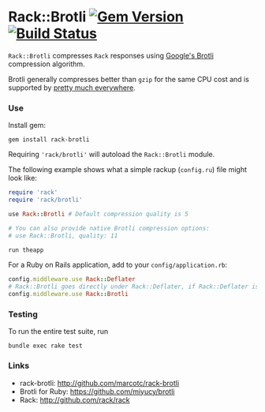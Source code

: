 # Rack::Brotli [![Gem Version](https://badge.fury.io/rb/rack-brotli.svg)](https://badge.fury.io/rb/rack-brotli) [![Build Status](https://github.com/marcotc/rack-brotli/actions/workflows/test.yml/badge.svg)](https://github.com/marcotc/rack-brotli/actions/workflows/test.yml)

`Rack::Brotli` compresses `Rack` responses using [Google's Brotli](https://github.com/google/brotli) compression algorithm.

Brotli generally compresses better than `gzip` for the same CPU cost and is supported by [pretty much everywhere](http://caniuse.com/#feat=brotli).

### Use

Install gem:

    gem install rack-brotli

Requiring `'rack/brotli'` will autoload the `Rack::Brotli` module.

The following example shows what a simple rackup (`config.ru`) file might look like:

```ruby
require 'rack'
require 'rack/brotli'

use Rack::Brotli # Default compression quality is 5

# You can also provide native Brotli compression options:
# use Rack::Brotli, quality: 11

run theapp
```

For a Ruby on Rails application, add to your `config/application.rb`:
```ruby
config.middleware.use Rack::Deflater
# Rack::Brotli goes directly under Rack::Deflater, if Rack::Deflater is present
config.middleware.use Rack::Brotli
```

### Testing

To run the entire test suite, run 

    bundle exec rake test

### Links

* rack-brotli: <http://github.com/marcotc/rack-brotli>
* Brotli for Ruby: <https://github.com/miyucy/brotli>
* Rack: <http://github.com/rack/rack>
